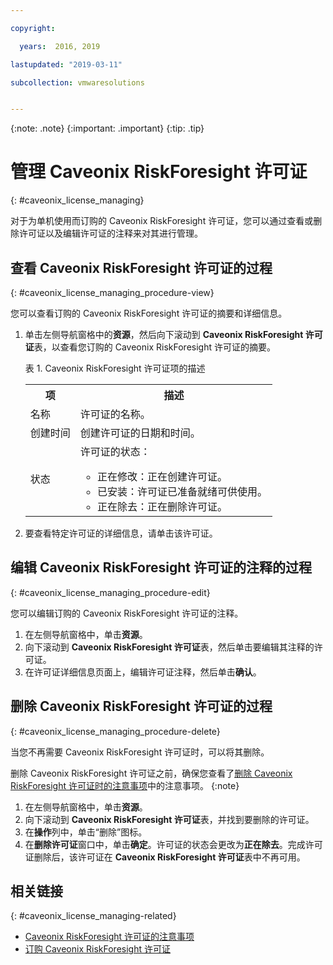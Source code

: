 ```yaml
---

copyright:

  years:  2016, 2019

lastupdated: "2019-03-11"

subcollection: vmwaresolutions


---
```


{:note: .note}
{:important: .important}
{:tip: .tip}

# 管理 Caveonix RiskForesight 许可证
{: #caveonix_license_managing}

对于为单机使用而订购的 Caveonix RiskForesight 许可证，您可以通过查看或删除许可证以及编辑许可证的注释来对其进行管理。

## 查看 Caveonix RiskForesight 许可证的过程
{: #caveonix_license_managing_procedure-view}

您可以查看订购的 Caveonix RiskForesight 许可证的摘要和详细信息。

1. 单击左侧导航窗格中的**资源**，然后向下滚动到 **Caveonix RiskForesight 许可证**表，以查看您订购的 Caveonix RiskForesight 许可证的摘要。

   表 1. Caveonix RiskForesight 许可证项的描述

    <table>
      <tr>
        <th>项</th>
        <th>描述</th>
      </tr>
      <tr>
        <td>名称</td>
        <td>许可证的名称。</td>
       </tr>
       <tr>
         <td>创建时间</td>
         <td>创建许可证的日期和时间。</td>
       </tr>
       <tr>
         <td>状态</td>
         <td>许可证的状态：<ul><li>正在修改：正在创建许可证。</li><li>已安装：许可证已准备就绪可供使用。</li><li>正在除去：正在删除许可证。</li></ul></td>
       </tr>
    </table>   

2. 要查看特定许可证的详细信息，请单击该许可证。

## 编辑 Caveonix RiskForesight 许可证的注释的过程
{: #caveonix_license_managing_procedure-edit}

您可以编辑订购的 Caveonix RiskForesight 许可证的注释。

1. 在左侧导航窗格中，单击**资源**。
2. 向下滚动到 **Caveonix RiskForesight 许可证**表，然后单击要编辑其注释的许可证。
3. 在许可证详细信息页面上，编辑许可证注释，然后单击**确认**。

## 删除 Caveonix RiskForesight 许可证的过程
{: #caveonix_license_managing_procedure-delete}

当您不再需要 Caveonix RiskForesight 许可证时，可以将其删除。

删除 Caveonix RiskForesight 许可证之前，确保您查看了[删除 Caveonix RiskForesight 许可证时的注意事项](/docs/services/vmwaresolutions/services?topic=vmware-solutions-caveonix_license_considerations-remove)中的注意事项。
{:note}

1. 在左侧导航窗格中，单击**资源**。
2. 向下滚动到 **Caveonix RiskForesight 许可证**表，并找到要删除的许可证。
3. 在**操作**列中，单击“删除”图标。
4. 在**删除许可证**窗口中，单击**确定**。许可证的状态会更改为**正在除去**。完成许可证删除后，该许可证在 **Caveonix RiskForesight 许可证**表中不再可用。

## 相关链接
{: #caveonix_license_managing-related}

* [Caveonix RiskForesight 许可证的注意事项](/docs/services/vmwaresolutions/services?topic=vmware-solutions-caveonix_license_considerations)
* [订购 Caveonix RiskForesight 许可证](/docs/services/vmwaresolutions/services?topic=vmware-solutions-caveonix_license_ordering)
